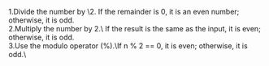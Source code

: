 1.Divide the number by \2. If the remainder is 0, it is an even number; otherwise, it is odd.\
2.Multiply the number by 2.\ If the result is the same as the input, it is even; otherwise, it is odd.\
3.Use the modulo operator (%).\If n % 2 == 0, it is even; otherwise, it is odd.\
